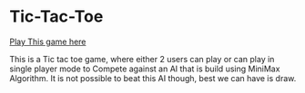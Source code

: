 # Tic-Tac-Toe
[Play This game here](https://sudarshanpoudel.github.io/Tic-Tac-Toe/)
<p>This is a Tic tac toe game, where either 2 users can play or can play in single player mode to Compete against an AI that is build using MiniMax Algorithm.
It is not possible to beat this AI though, best we can have is draw.

</p>
